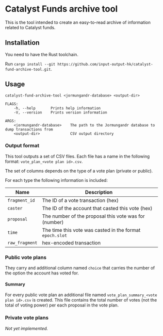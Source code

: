# Catalyst Funds archive tool

This is the tool intended to create an easy-to-read archive of information
related to Catalyst funds.

## Installation

You need to have the Rust toolchain.

Run `cargo install --git https://github.com/input-output-hk/catalyst-fund-archive-tool.git`.

## Usage

```
catalyst-fund-archive-tool <jormungandr-database> <output-dir>

FLAGS:
    -h, --help       Prints help information
    -V, --version    Prints version information

ARGS:
    <jormungandr-database>    The path to the Jormungandr database to dump transactions from
    <output-dir>              CSV output directory
```

### Output format

This tool outputs a set of CSV files. Each file has a name in the following
format: `vote_plan_<vote plan id>.csv`.

The set of columns depends on the type of a vote plan (private or public).

For each type the following information is included:

| Name | Description |
| --- | --- |
| `fragment_id` | The ID of a vote transaction (hex) |
| `caster` | The ID of the account that casted this vote (hex) |
| `proposal` | The number of the proposal this vote was for (number) |
| `time` | The time this vote was casted in the format `epoch.slot` |
| `raw_fragment` | hex-encoded transaction |

### Public vote plans

They carry and additional column named `choice` that carries the number of the
option the account has voted for.

#### Summary

For every public vote plan an additional file named `vote_plan_summary_<vote
plan id>.csv` is created. This file contains the total number of votes (not the
total of voting power) per each proposal in the vote plan.

### Private vote plans

_Not yet implemented._
